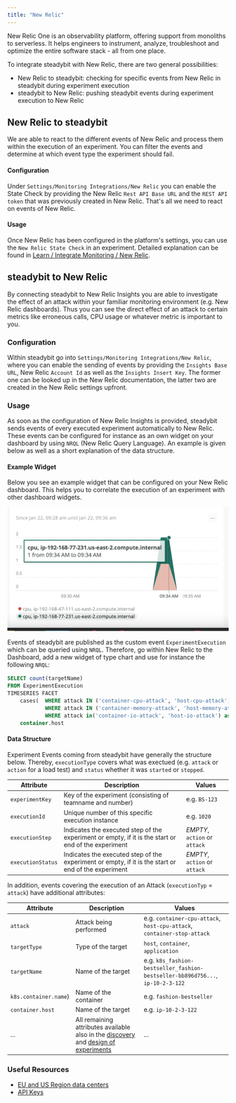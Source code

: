 ```yaml
---
title: "New Relic"
---
```


New Relic One is an observability platform, offering support from monoliths to serverless. It helps engineers to instrument, analyze, troubleshoot and optimize the entire software stack - all from one place.

To integrate steadybit with New Relic, there are two general possibilities:

* New Relic to steadybit: checking for specific events from New Relic in steadybit during experiment execution
* steadybit to New Relic: pushing steadybit events during experiment execution to New Relic

## New Relic to steadybit

We are able to react to the different events of New Relic and process them within the execution of an experiment. You can filter the events and determine at
which event type the experiment should fail.

#### Configuration

Under `Settings/Monitoring Integrations/New Relic` you can enable the State Check by providing the New Relic `Rest API Base URL` and the `REST API token` that
was previously created in New Relic. That's all we need to react on events of New Relic.

#### Usage

Once New Relic has been configured in the platform's settings, you can use the `New Relic State Check` in an experiment. Detailed explanation can be found in [Learn / Integrate Monitoring / New Relic](../../learn/40-integrate-monitoring/40-newrelic).

## steadybit to New Relic

By connecting steadybit to New Relic Insights you are able to investigate the effect of an attack within your familiar monitoring environment (e.g. New Relic
dashboards). Thus you can see the direct effect of an attack to certain metrics like erroneous calls, CPU usage or whatever metric is important to you.

### Configuration

Within steadybit go into `Settings/Monitoring Integrations/New Relic`, where you can enable the sending of events by providing the `Insights Base URL`, New Relic `Account Id` as well as
the `Insights Insert Key`. The former one can be looked up in the New Relic documentation, the latter two are created in the New Relic settings upfront.

### Usage

As soon as the configuration of New Relic Insights is provided, steadybit sends events of every executed experiment automatically to New Relic. These events can
be configured for instance as an own widget on your dashboard by using `NRQL` (New Relic Query Language). An example is given below as well as a
short explanation of the data structure.

#### Example Widget

Below you see an example widget that can be configured on your New Relic dashboard. This helps you to correlate the execution of an experiment with other dashboard widgets.

![New Relic Insights Example](30-new-relic-insights.png)

Events of steadybit are published as the custom event `ExperimentExecution` which can be queried using `NRQL`.
Therefore, go within New Relic to the Dashboard, add a new widget of type chart and use for instance the following `NRQL`:

```sql
SELECT count(targetName)
FROM ExperimentExecution
TIMESERIES FACET
    cases(  WHERE attack IN ('container-cpu-attack', 'host-cpu-attack') AS 'cpu',
            WHERE attack IN ('container-memory-attack', 'host-memory-attack') as 'memory',
            WHERE attack in('container-io-attack', 'host-io-attack') as 'IO'),
    container.host
```

#### Data Structure
Experiment Events coming from steadybit have generally the structure below. Thereby, `executionType` covers what was exectued (e.g. `attack` or `action` for a load test) and `status` whether it was `started` or `stopped`.

Attribute | Description | Values
---- | ----- | -----
`experimentKey` | Key of the experiment (consisting of teamname and number) | e.g. `BS-123`
`executionId` | Unique number of this specific execution instance | e.g. `1020`
`executionStep` | Indicates the executed step of the experiment or empty, if it is the start or end of the experiment | *EMPTY*, `action` or `attack`
`executionStatus` | Indicates the executed step of the experiment or empty, if it is the start or end of the experiment | *EMPTY*, `action` or `attack`

In addition, events covering the execution of an Attack (`executionTyp` = `attack`) have additional attributes:

Attribute | Description | Values
---- | ----- | -----
`attack` | Attack being performed | e.g. `container-cpu-attack`, `host-cpu-attack`, `container-stop-attack`
`targetType` | Type of the target | `host`, `container`, `application`
`targetName` | Name of the target | e.g. `k8s_fashion-bestseller_fashion-bestseller-bb896d756...`, `ip-10-2-3-122`
`k8s.container.name`)| Name of the container | e.g. `fashion-bestseller`
`container.host` | Name of the target | e.g. `ip-10-2-3-122`
... | All remaining attributes available also in the [discovery](../../learn/30-discovery) and [design of experiments](../../use/10-experiments/10-design) | ...

### Useful Resources

- [EU and US Region data centers](https://docs.newrelic.com/docs/using-new-relic/welcome-new-relic/get-started/our-eu-us-region-data-centers)
- [API Keys](https://docs.newrelic.com/docs/apis/get-started/intro-apis/types-new-relic-api-keys)
